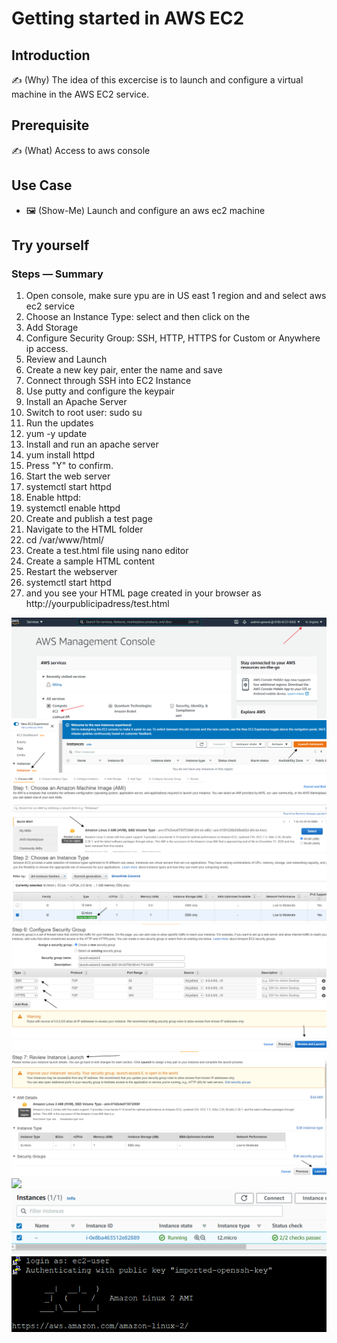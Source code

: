 # Getting started in AWS EC2 

## Introduction

✍️ (Why) The idea of this excercise is to launch and configure a virtual machine in the AWS EC2 service.

## Prerequisite

✍️ (What) Access to aws console

## Use Case

- 🖼️ (Show-Me) Launch and configure an aws ec2 machine

## Try yourself

### Steps — Summary

1. Open console, make sure ypu are in US east 1 region and and select aws ec2 service
2. Choose an Instance Type: select and then click on the
3. Add Storage
4. Configure Security Group: SSH, HTTP, HTTPS for Custom  or Anywhere ip access.
5. Review and Launch
6. Create a new key pair, enter the name and save
7. Connect through SSH into EC2 Instance
8. Use putty and configure the keypair
10. Install an Apache Server
11. Switch to root user: sudo su
12. Run the updates
13. yum -y update
14. Install and run an apache server
15. yum install httpd
16. Press "Y" to confirm.
17. Start the web server
18. systemctl start httpd
19. Enable httpd:
20. systemctl enable httpd
21. Create and publish a test page
22. Navigate to the HTML folder
23. cd /var/www/html/
24. Create a test.html file using nano editor
25. Create a sample HTML content
26. Restart the webserver
27. systemctl start httpd
28. and you see your HTML page created in your browser as http://yourpublicipadress/test.html

<img src="imag1.png">
<img src="imag2.png">
<img src="Image7.png">
<img src="Image8.png">
<img src="Image9.png">
<img src="Image10.png">
<img src="Image11.png">
<img src="Image12.png">
<img src="Image13.png">
